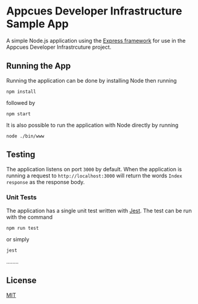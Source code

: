 # Appcues Developer Infrastructure Sample App
A simple Node.js application using the [Express framework](https://github.com/expressjs/express) for use in the Appcues Developer Infrastrcuture project.
## Running the App
Running the application can be done by installing Node then running
```
npm install
```
followed by
```
npm start
```

It is also possible to run the application with Node directly by running 

```
node ./bin/www
```
## Testing 
The application listens on port `3000` by default. When the application is running a request to `http://localhost:3000` will return the words `Index response` as the response body.
### Unit Tests
The application has a single unit test written with [Jest](https://github.com/facebook/jest).
The test can be run with the command
```
npm run test
```
or simply
```
jest
```
........
## License
[MIT](./LICENSE)
